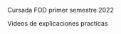 Cursada FOD primer semestre 2022

<a href="https://drive.google.com/drive/folders/1-148UkGPg3zj1VS5GeqgM4ff_HSAslrM?usp=sharing" style="text-decoration: none !important;">                 
    Videos de explicaciones practicas
</a>

